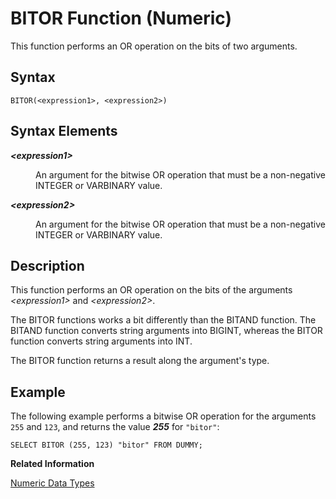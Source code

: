<!-- loio8c10a2303bc34150921debf745c25fe6 -->

# BITOR Function \(Numeric\)

This function performs an OR operation on the bits of two arguments.



## Syntax

```
BITOR(<expression1>, <expression2>)
```



## Syntax Elements


<dl>
<dt><b>

*<expression1\>*

</b></dt>
<dd>

An argument for the bitwise OR operation that must be a non-negative INTEGER or VARBINARY value.



</dd><dt><b>

*<expression2\>*

</b></dt>
<dd>

An argument for the bitwise OR operation that must be a non-negative INTEGER or VARBINARY value.



</dd>
</dl>



## Description

This function performs an OR operation on the bits of the arguments *<expression1\>* and *<expression2\>*.

The BITOR functions works a bit differently than the BITAND function. The BITAND function converts string arguments into BIGINT, whereas the BITOR function converts string arguments into INT.

The BITOR function returns a result along the argument's type.



## Example

The following example performs a bitwise OR operation for the arguments `255` and `123`, and returns the value ***255*** for `"bitor"`:

```
SELECT BITOR (255, 123) "bitor" FROM DUMMY;
```

**Related Information**  


[Numeric Data Types](../numeric-data-types-4ee2f26.md "Numeric data types are used to store numeric information.")

